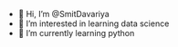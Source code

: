 - 👋 Hi, I’m @SmitDavariya
- 👀 I’m interested in learning data science
- 🌱 I’m currently learning python

<!---
SmitDavariya/SmitDavariya is a ✨ special ✨ repository because its `README.md` (this file) appears on your GitHub profile.
You can click the Preview link to take a look at your changes.
--->
